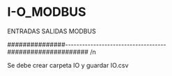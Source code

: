 # I-O_MODBUS
ENTRADAS SALIDAS MODBUS 


###############------------------------------------##################### /n


Se debe crear carpeta IO y guardar IO.csv  
